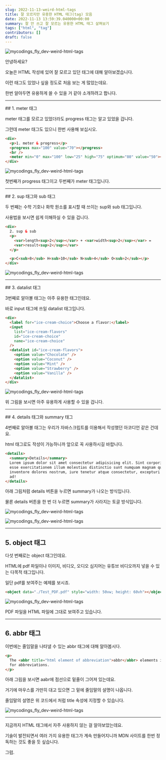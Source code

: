 ```yaml
---
slug: 2022-11-13-weird-html-tags
title: 잘 모르지만 유용한 HTML 태그(tag) 모음
date: 2022-11-13 13:59:39.040000+00:00
summary: 잘 안 쓰고 잘 모르는 유용한 HTML 태그 살펴보기
tags: ["html", "tag"]
contributors: []
draft: false
---
```


![mycodings_fly_dev-weird-html-tags](https://blogger.googleusercontent.com/img/a/AVvXsEhudMlOD3SEdyDw5g59KqfU_xzuFON6A796LNXSdWi2AyjgqjQaPqneafZNPeBbDEM2ECN0WfIJYj9kGvTdjGmXMjkzka4dbvJPaSxG7hPYoBENYFdiowndZ2CKc5w88lJ787UvqIlGgWknFlIVFp3TWIOaWy6kP5tzEo50USh-lHGPlgYOFhUrTN1c)

안녕하세요?

오늘은 HTML 작성에 있어 잘 모르고 있던 태그에 대해 알아보겠습니다.

이런 태그도 있었나 싶을 정도로 처음 보는 게 많았는데요.

한번 알아두면 유용하게 쓸 수 있을 거 같아 소개하려고 합니다.

<hr />
## 1. meter 태그

meter 태그를 모르고 있었더라도 progress 태그는 알고 있었을 겁니다.

그런데 meter 태그도 있으니 한번 사용해 보십시오.

```html
<div>
  <p>1. meter & progress</p>
  <progress max="100" value="70"></progress>
  <br />
  <meter min="0" max="100" low="25" high="75" optimum="80" value="50"></meter>
</div>
```

![mycodings_fly_dev-weird-html-tags](https://blogger.googleusercontent.com/img/a/AVvXsEjm_a10XkJOr5p_hU7RUu114IgXRB9C0lrbN62QJnUfexq36ofuGO36NzZxQ5xMSC_8Mkq6SIPM4KybO_Q4xsTRaZLZEsTQ4acEQVKmE4JoN5PQH6Be6E-zDAw0DOEFUowcDBtyOv-FzvI7WnYicwPPrTfq6Sb3Stfv-1gPultySe8JhMFjrZQ0JQrS)

첫번째가 progress 태그이고 두번째가 meter 태그입니다.

<hr />
## 2. sup 태그와 sub 태그

두 번째는 수학 기호나 화학 원소를 표시할 때 쓰이는 sup와 sub 태그입니다.

사용법을 보시면 쉽게 이해하실 수 있을 겁니다.

```html
<div>
  2. sup & sub
  <p>
    <var>length<sup>2</sup></var> + <var>width<sup>2</sup></var> =
    <var>result<sup>2</sup></var>
  </p>

  <p>C<sub>8</sub> H<sub>10</sub> N<sub>4</sub> O<sub>2</sub></p>
</div>
```

![mycodings_fly_dev-weird-html-tags](https://blogger.googleusercontent.com/img/a/AVvXsEjJ1Phjg_p6tOdmkqNKjMRNTWUUNzHit5FRvlVStUcXRGD4VQuq8j-sSUA4vwYs0EJUfZng-0_NpLthwO0KAZ_oMaFOw_vnbNI5dG_l98TzV96Y5lbJDCrzxvovdun5FmB8gQQYPUEyP0lcWwIrrC7NMUPL5XKGfIZf0wo8D2thr3ivyatWouU5i1B8)

<hr />
## 3. datalist 태그

3번째로 알아볼 태그는 아주 유용한 태그인데요.

바로 input 태그에 쓰일 datalist 태그입니다.

```html
<div>
  <label for="ice-cream-choice">Choose a flavor:</label>
  <input
    list="ice-cream-flavors"
    id="ice-cream-choice"
    name="ice-cream-choice"
  />
  <datalist id="ice-cream-flavors">
    <option value="Chocolate" />
    <option value="Coconut" />
    <option value="Mint" />
    <option value="Strawberry" />
    <option value="Vanilla" />
  </datalist>
</div>
```

![mycodings_fly_dev-weird-html-tags](https://blogger.googleusercontent.com/img/a/AVvXsEjt7SwlRQXNs-tsA2LR_TvMo9diOg7DwtJCQvZDFNoSSXFibJbsIltRFJmxX8QTiivlffWzLQFrLXTzCABIVc9B-5NQHz60BTabkOR1Fn-Foff1ulKz-R28HbNjB4kjYjk4oso-efM4E3wPGq5FxpPKHSqz1wXoOb-ZjYiHvyDFbvOh0vI_zMuIhn_s)

위 그림을 보시면 아주 유용하게 사용할 수 있을 겁니다.

<hr />
## 4. details 태그와 summary 태그

4번째로 알아볼 태그는 우리가 자바스크립트를 이용해서 작성했던 아코디언 같은 건데요.

html 태그로도 작성이 가능하니까 앞으로 꼭 사용하시길 바랍니다.

```html
<details>
  <summary>Details</summary>
  Lorem ipsum dolor sit amet consectetur adipisicing elit. Sint corporis, ab
  esse exercitationem illum molestias distinctio sunt numquam magnam quibusdam
  inventore dolores nostrum, iure tenetur atque consectetur, excepturi voluptate
  ad!
</details>
```

아래 그림처럼 details 버튼을 누르면 summary가 나오는 방식입니다.

물론 details 버튼을 한 번 더 누르면 summary가 사라지는 토글 방식입니다.

![mycodings_fly_dev-weird-html-tags](https://blogger.googleusercontent.com/img/a/AVvXsEjMbGgirfA1MfDJNruKsgKhHfRpRd1AMyqEwH75GkIiK-v1hVIpSDq2VgoDWyWYD9RxCybjGT8FNuGiy0guOQYxKG4bQgHudiuvdFe68xQUFRWNhVNhoG92l_j8uVwiEt-tAdpv2VgzpCCVsuFV-KOvSsPpA-zwJu-FT280RQSUj4V_IpsFtRu7k2Cd)

![mycodings_fly_dev-weird-html-tags](https://blogger.googleusercontent.com/img/a/AVvXsEhbF5p-vBX1mkqBx5gz_CpRWCRnmIGjlMBLOF6vM55Bu_Z-2KAHtdrm0KoK_KvVaJduQ5Bw48KrvUBPEmQelI3_Wdva4hPrWP2Wq7lA3PpoI2Kyv6ODwX9Q0FF07HjUD61NyIOr6z0ttnHJp5E4ZcnTRhSVHBGSlWk1vuId9HIn-crWDKsVFFHizwVI=s16000)

<hr />

## 5. object 태그

다섯 번째로는 object 태그인데요.

HTML에 pdf 파일이나 이미지, 비디오, 오디오 심지어는 유튜브 비디오까지 넣을 수 있는 다목적 태그입니다.

일단 pdf를 보여주는 예제를 보시죠.

```html
<object data="./Test_PDF.pdf" style="width: 50vw; height: 60vh"></object>
```

![mycodings_fly_dev-weird-html-tags](https://blogger.googleusercontent.com/img/a/AVvXsEgdY_vvC2tOYxWqNODKidB5mT6Jy23kB2pc2wdsJpuTEY7bEJWhHA54lrkAGUMe6kftklLWMZ3za2geqU3WEOCkC0YsYNU05LV5vzZhT5IB_C32XgXrJTAM1ZfIRHmF57eDFrudfVMZsq_NU6w6a9srh64xDG0Y1vcbuOn5l8TIxnbjtN6IBAd3p3Sx)

PDF 파일을 HTML 파일에 그대로 보여주고 있습니다.

<hr />

## 6. abbr 태그

이번에는 줄임말을 나타낼 수 있는 abbr 태그에 대해 알아봅시다.

```html
<p>
  The <abbr title="html element of abbreviation">abbr</abbr> elements is good
  for abbreviations.
</p>
```

아래 그림을 보시면 aabr에 점선으로 밑줄이 그어져 있는데요.

거기에 마우스를 가만히 대고 있으면 그 밑에 줄임말의 설명이 나옵니다.

줄임말의 설명은 위 코드에서 처럼 title 속성에 지정할 수 있습니다.

![mycodings_fly_dev-weird-html-tags](https://blogger.googleusercontent.com/img/a/AVvXsEhv6Hqmf-n0j1Xj9oz-GyFV1eqzlJAQHnTDINnyLoZSphM6Mt4CmIJzrRY0gn0c8uWJIKDL6tiVu1xGnT_xlPiDmDw4IwROPWEs8-A6h7dUTiDjrIhiPQn2QFPanS6PdrLPm8tVNaCuexihUWhRDkzLC18NOZ6dX2hxBH5QPHGTSZkc_T1wC1B-sLuH)

<hr />

지금까지 HTML 태그에서 자주 사용하지 않는 걸 알아보았는데요.

기술이 발전되면서 여러 가지 유용한 태그가 계속 만들어지니까 MDN 사이트를 한번 정독하는 것도 좋을 듯 싶습니다.

그럼.
